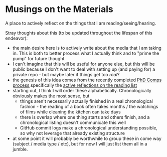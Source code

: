 
# Musings on the Materials 

A place to actively reflect on the things that I am reading/seeing/hearing.

Stray thoughts about this (to be updated throughout the lifespan of this endeavor):

- the main desire here is to actively write about the media that I am taking in. This is both to better process what I actually think and to "prime the pump" for future thought
- I can't imagine that this will be useful for anyone else, but this will be public because I don't want to deal with setting up (and paying for) a private repo - but maybe later if things get too *real*?
- the genesis of this idea comes from the recently completed [PhD Comps process](https://github.com/mouseandthebillionaire/RAGE),specifically the [active reflections on the reading list](https://github.com/mouseandthebillionaire/RAGE/blob/main/relatedWork.md)
- starting out, I think I will order these alphabetically. Chronologically obviously makes the most sense, but
	- things aren't necessarily actually finished in a real chronological fashion - the reading of a book often takes months / the watchings of films while cleaning the kitchen can take days
	- there is overlap where one thing starts and others finish, and a chronological listing doesn't communicate this well
	- GitHub commit logs make a chronological understanding possible, so why not leverage that already existing structure
- at some point it will probably be worthwhile to group these in come way (subject / media type / etc), but for now I will just list them all in a jumble.

